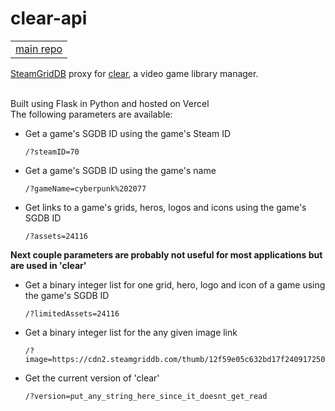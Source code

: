 # clear-api

<table>
<tbody>
<tr>
<td><a href="https://github.com/adithyasource/clear" target="_blank">main repo</a></td>
</tr>
</tbody>
</table>

[SteamGridDB](https://www.steamgriddb.com) proxy for [clear](https://clear.adithya.zip), a video game library manager.

\
Built using Flask in Python and hosted on Vercel
\
The following parameters are available:

- Get a game's SGDB ID using the game's Steam ID
  ```
  /?steamID=70
  ```
- Get a game's SGDB ID using the game's name
  ```
  /?gameName=cyberpunk%202077
  ```
- Get links to a game's grids, heros, logos and icons using the game's SGDB ID
  ```
  /?assets=24116
  ```
**Next couple parameters are probably not useful for most applications but are used in 'clear'**

- Get a binary integer list for one grid, hero, logo and icon of a game using the game's SGDB ID
  ```
  /?limitedAssets=24116
  ```
- Get a binary integer list for the any given image link
  ```
  /?image=https://cdn2.steamgriddb.com/thumb/12f59e05c632bd17f2409172507d6407.png
  ```
- Get the current version of 'clear'
  ```
  /?version=put_any_string_here_since_it_doesnt_get_read
  ```
